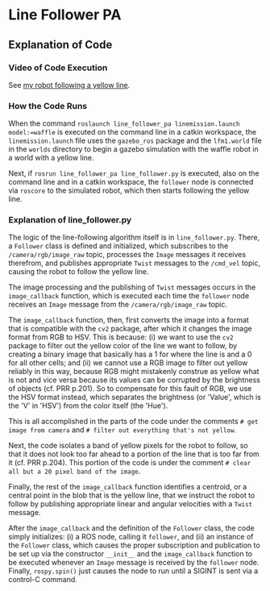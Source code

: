 # Line Follower PA

## Explanation of Code

### Video of Code Execution

See [my robot following a yellow line](https://drive.google.com/file/d/1WGkbqJCFMbHdIANs4VHX3sLer-FZ7b6b/view?usp=share_link).

### How the Code Runs

When the command `roslaunch line_follower_pa linemission.launch model:=waffle` is executed on the command line in a catkin workspace, the `linemission.launch` file uses the `gazebo_ros` package and the `lfm1.world` file in the `worlds` directory to begin a gazebo simulation with the waffle robot in a world with a yellow line.

Next, if `rosrun line_follower_pa line_follower.py` is executed, also on the command line and in a catkin workspace, the `follower` node is connected via `roscore` to the simulated robot, which then starts following the yellow line.

### Explanation of line_follower.py

The logic of the line-following algorithm itself is in `line_follower.py`. There, a `Follower` class is defined and initialized, which subscribes to the `/camera/rgb/image_raw` topic, processes the `Image` messages it receives therefrom, and publishes appropriate `Twist` messages to the `/cmd_vel` topic, causing the robot to follow the yellow line.

The image processing and the publishing of `Twist` messages occurs in the `image_callback` function, which is executed each time the `follower` node receives an `Image` message from the `/camera/rgb/image_raw` topic.

The `image_callback` function, then, first converts the image into a format that is compatible with the `cv2` package, after which it changes the image format from RGB to HSV. This is because: (i) we want to use the `cv2` package to filter out the yellow color of the line we want to follow, by creating a binary image that basically has a 1 for where the line is and a 0 for all other cells; and (ii) we cannot use a RGB image to filter out yellow reliably in this way, because RGB might mistakenly construe as yellow what is not and vice versa because its values can be corrupted by the brightness of objects (cf. PRR p.201). So to compensate for this fault of RGB, we use the HSV format instead, which separates the brightness (or 'Value', which is the 'V' in 'HSV') from the color itself (the 'Hue').

This is all accomplished in the parts of the code under the comments `# get image from camera` and `# filter out everything that's not yellow`.

Next, the code isolates a band of yellow pixels for the robot to follow, so that it does not look too far ahead to a portion of the line that is too far from it (cf. PRR p.204). This portion of the code is under the comment `# clear all but a 20 pixel band of the image`.

Finally, the rest of the `image_callback` function identifies a centroid, or a central point in the blob that is the yellow line, that we instruct the robot to follow by publishing appropriate linear and angular velocities with a `Twist` message.

After the `image_callback` and the definition of the `Follower` class, the code simply initializes: (i) a ROS node, calling it `follower`, and (ii) an instance of the `Follower` class, which causes the proper subscription and publication to be set up via the constructor `__init__` and the `image_callback` function to be executed whenever an `Image` message is received by the `follower` node. Finally, `rospy.spin()` just causes the node to run until a SIGINT is sent via a control-C command.

